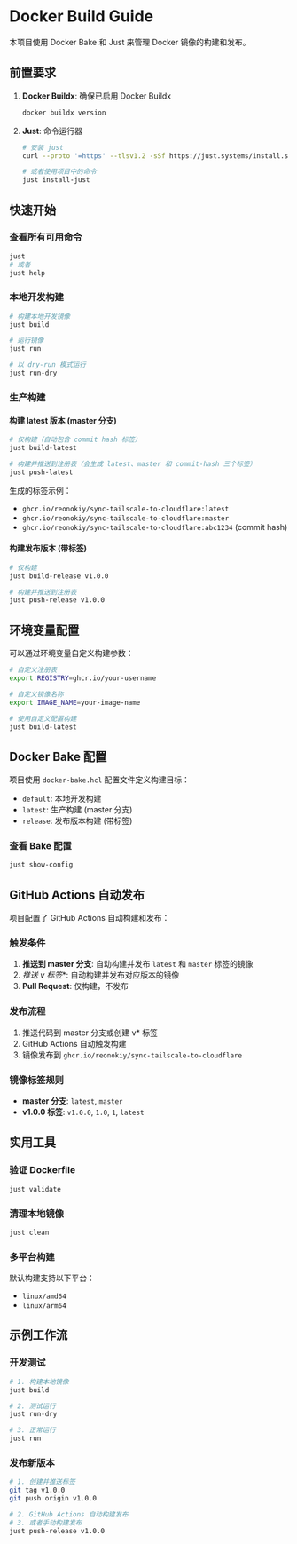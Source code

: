 # Docker Build Guide

本项目使用 Docker Bake 和 Just 来管理 Docker 镜像的构建和发布。

## 前置要求

1. **Docker Buildx**: 确保已启用 Docker Buildx
   ```bash
   docker buildx version
   ```

2. **Just**: 命令运行器
   ```bash
   # 安装 just
   curl --proto '=https' --tlsv1.2 -sSf https://just.systems/install.sh | bash -s -- --to ~/bin
   
   # 或者使用项目中的命令
   just install-just
   ```

## 快速开始

### 查看所有可用命令
```bash
just
# 或者
just help
```

### 本地开发构建
```bash
# 构建本地开发镜像
just build

# 运行镜像
just run

# 以 dry-run 模式运行
just run-dry
```

### 生产构建

#### 构建 latest 版本 (master 分支)
```bash
# 仅构建（自动包含 commit hash 标签）
just build-latest

# 构建并推送到注册表（会生成 latest、master 和 commit-hash 三个标签）
just push-latest
```

生成的标签示例：
- `ghcr.io/reonokiy/sync-tailscale-to-cloudflare:latest`
- `ghcr.io/reonokiy/sync-tailscale-to-cloudflare:master`
- `ghcr.io/reonokiy/sync-tailscale-to-cloudflare:abc1234` (commit hash)

#### 构建发布版本 (带标签)
```bash
# 仅构建
just build-release v1.0.0

# 构建并推送到注册表
just push-release v1.0.0
```

## 环境变量配置

可以通过环境变量自定义构建参数：

```bash
# 自定义注册表
export REGISTRY=ghcr.io/your-username

# 自定义镜像名称
export IMAGE_NAME=your-image-name

# 使用自定义配置构建
just build-latest
```

## Docker Bake 配置

项目使用 `docker-bake.hcl` 配置文件定义构建目标：

- `default`: 本地开发构建
- `latest`: 生产构建 (master 分支)
- `release`: 发布版本构建 (带标签)

### 查看 Bake 配置
```bash
just show-config
```

## GitHub Actions 自动发布

项目配置了 GitHub Actions 自动构建和发布：

### 触发条件

1. **推送到 master 分支**: 自动构建并发布 `latest` 和 `master` 标签的镜像
2. **推送 v* 标签**: 自动构建并发布对应版本的镜像
3. **Pull Request**: 仅构建，不发布

### 发布流程

1. 推送代码到 master 分支或创建 v* 标签
2. GitHub Actions 自动触发构建
3. 镜像发布到 `ghcr.io/reonokiy/sync-tailscale-to-cloudflare`

### 镜像标签规则

- **master 分支**: `latest`, `master`
- **v1.0.0 标签**: `v1.0.0`, `1.0`, `1`, `latest`

## 实用工具

### 验证 Dockerfile
```bash
just validate
```

### 清理本地镜像
```bash
just clean
```

### 多平台构建

默认构建支持以下平台：
- `linux/amd64`
- `linux/arm64`

## 示例工作流

### 开发测试
```bash
# 1. 构建本地镜像
just build

# 2. 测试运行
just run-dry

# 3. 正常运行
just run
```

### 发布新版本
```bash
# 1. 创建并推送标签
git tag v1.0.0
git push origin v1.0.0

# 2. GitHub Actions 自动构建发布
# 3. 或者手动构建发布
just push-release v1.0.0
```
